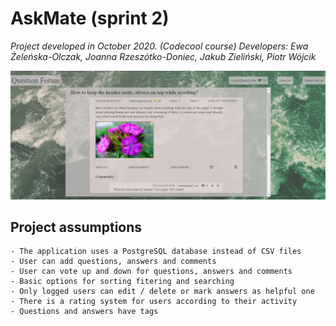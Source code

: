# AskMate (sprint 2)

_Project developed in October 2020. (Codecool course)_ 
_Developers: Ewa Żeleńska-Olczak, Joanna Rzeszótko-Doniec, Jakub Zieliński, Piotr Wójcik_


![sample](printscreens/question.png)



## Project assumptions


    - The application uses a PostgreSQL database instead of CSV files
    - User can add questions, answers and comments
    - User can vote up and down for questions, answers and comments
    - Basic options for sorting fitering and searching
    - Only logged users can edit / delete or mark answers as helpful one
    - There is a rating system for users according to their activity
    - Questions and answers have tags



